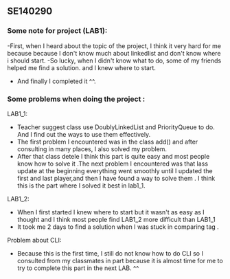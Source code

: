 ## SE140290

### Some note for project (LAB1):
 -First, when I heard about the topic of the project, I think it very hard for me because because I don't know much about linkedlist and don't know where i should start.
 -So lucky, when I didn't know what to do, some of my friends helped me find a solution. and I knew where to start.
 - And finally I completed it ^^.

### Some problems when doing the project :
LAB1_1:
 - Teacher suggest class use DoublyLinkedList and PriorityQueue to do. And I find out the ways to use them effectively.
 - The first problem I encountered was in the class add() and after consulting in many places, I also solved my problem.
 - After that class detele I think this part is quite easy and most people know how to solve it .The next problem I encountered was that lass update at the beginning everything went smoothly until I updated the first and last player,and then I have found a way to solve them . I think this is the part where I solved it best in lab1_1.
 
LAB1_2:
- When I first started I knew where to start but it wasn't as easy as I thought and I think most people find LAB1_2 more difficult than LAB1_1
- It took me 2 days to find a solution when I was stuck in comparing tag .

Problem about CLI:

- Because this is the first time, I still do not know how to do CLI so I consulted from my classmates in part because it is almost time for me to try to complete this part in the next LAB. ^^

 
